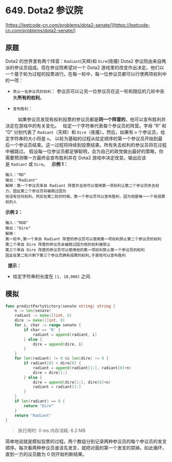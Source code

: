 # 649. Dota2 参议院
[https://leetcode-cn.com/problems/dota2-senate/](https://leetcode-cn.com/problems/dota2-senate/) 
## 原题

Dota2 的世界里有两个阵营：`Radiant`(天辉)和 `Dire`(夜魇)
Dota2 参议院由来自两派的参议员组成。现在参议院希望对一个 Dota2 游戏里的改变作出决定。他们以一个基于轮为过程的投票进行。在每一轮中，每一位参议员都可以行使两项权利中的**一**项：

- 
	`禁止一名参议员的权利`：
	参议员可以让另一位参议员在这一轮和随后的几轮中丧失**所有的权利**。
	
- 
	`宣布胜利`：
	
          如果参议员发现有权利投票的参议员都是**同一个阵营的**，他可以宣布胜利并决定在游戏中的有关变化。
 
给定一个字符串代表每个参议员的阵营。字母 “R” 和 “D” 分别代表了 `Radiant`（天辉）和 `Dire`（夜魇）。然后，如果有 `n` 个参议员，给定字符串的大小将是 `n`。
以轮为基础的过程从给定顺序的第一个参议员开始到最后一个参议员结束。这一过程将持续到投票结束。所有失去权利的参议员将在过程中被跳过。
假设每一位参议员都足够聪明，会为自己的政党做出最好的策略，你需要预测哪一方最终会宣布胜利并在 Dota2 游戏中决定改变。输出应该是 `Radiant` 或 `Dire`。
 
**示例 1：**
```
输入："RD"
输出："Radiant"
解释：第一个参议员来自 Radiant 阵营并且他可以使用第一项权利让第二个参议员失去权力，因此第二个参议员将被跳过因为
他没有任何权利。然后在第二轮的时候，第一个参议员可以宣布胜利，因为他是唯一一个有投票权的人
```
**示例 2：**
```
输入："RDD"
输出："Dire"
解释：
第一轮中,第一个来自 Radiant 阵营的参议员可以使用第一项权利禁止第二个参议员的权利
第二个来自 Dire 阵营的参议员会被跳过因为他的权利被禁止
第三个来自 Dire 阵营的参议员可以使用他的第一项权利禁止第一个参议员的权利
因此在第二轮只剩下第三个参议员拥有投票的权利,于是他可以宣布胜利
```
 
**提示：**
- 给定字符串的长度在 `[1, 10,000]` 之间.
 


## 模拟
```go
func predictPartyVictory(senate string) string {
	n := len(senate)
	radiant := make([]int, 0)
	dire := make([]int, 0)
	for i, char := range senate {
		if char == 'R' {
			radiant = append(radiant, i)
		} else {
			dire = append(dire, i)
		}
	}
	for len(radiant) != 0 && len(dire) != 0 {
		if radiant[0] < dire[0] {
			radiant = append(radiant[1:], radiant[0]+n)
			dire = dire[1:]
		} else {
			dire = append(dire[1:], dire[0]+n)
			radiant = radiant[1:]
		}
	}
	if len(radiant) == 0 {
		return "Dire"
	}
	return "Radiant"
}
```
>执行用时: 0 ms
内存消耗: 6.3 MB

简单地说就是模拟投票的过程。两个数组分别记录两种参议员的每个参议员的发言顺序。每次看两种参议员谁该先发言，就把对面的第一个发言的禁掉。如此循环，直到一方的议员数为 0 则开始判断结果。

